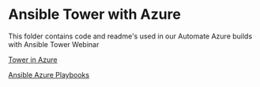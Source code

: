 # Ansible Tower with Azure

This folder contains code and readme's used in our Automate Azure builds with Ansible Tower Webinar

[Tower in Azure]( tower/README.md)

[ Ansible Azure Playbooks ]( playbooks/readme.md)
